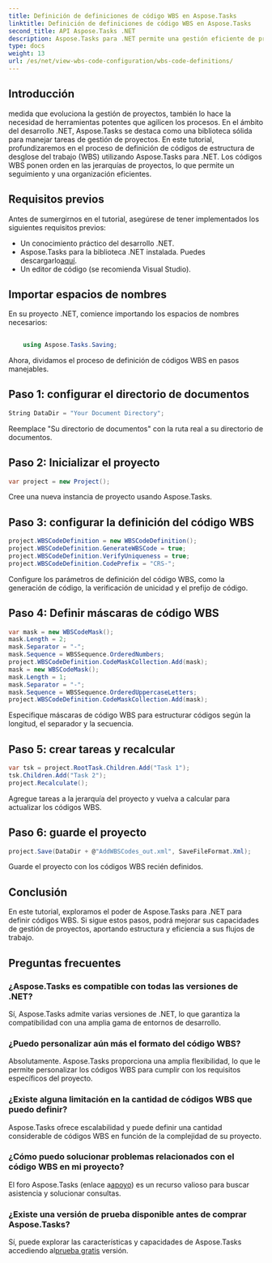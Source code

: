 ```yaml
---
title: Definición de definiciones de código WBS en Aspose.Tasks
linktitle: Definición de definiciones de código WBS en Aspose.Tasks
second_title: API Aspose.Tasks .NET
description: Aspose.Tasks para .NET permite una gestión eficiente de proyectos. Domine los códigos WBS sin esfuerzo con nuestro tutorial completo. ¡Agilice los flujos de trabajo hoy!
type: docs
weight: 13
url: /es/net/view-wbs-code-configuration/wbs-code-definitions/
---
```

## Introducción
medida que evoluciona la gestión de proyectos, también lo hace la necesidad de herramientas potentes que agilicen los procesos. En el ámbito del desarrollo .NET, Aspose.Tasks se destaca como una biblioteca sólida para manejar tareas de gestión de proyectos. En este tutorial, profundizaremos en el proceso de definición de códigos de estructura de desglose del trabajo (WBS) utilizando Aspose.Tasks para .NET. Los códigos WBS ponen orden en las jerarquías de proyectos, lo que permite un seguimiento y una organización eficientes.
## Requisitos previos
Antes de sumergirnos en el tutorial, asegúrese de tener implementados los siguientes requisitos previos:
- Un conocimiento práctico del desarrollo .NET.
-  Aspose.Tasks para la biblioteca .NET instalada. Puedes descargarlo[aquí](https://releases.aspose.com/tasks/net/).
- Un editor de código (se recomienda Visual Studio).
## Importar espacios de nombres
En su proyecto .NET, comience importando los espacios de nombres necesarios:
```csharp
    
    using Aspose.Tasks.Saving;
```
Ahora, dividamos el proceso de definición de códigos WBS en pasos manejables.

## Paso 1: configurar el directorio de documentos
```csharp
String DataDir = "Your Document Directory";
```
Reemplace "Su directorio de documentos" con la ruta real a su directorio de documentos.
## Paso 2: Inicializar el proyecto
```csharp
var project = new Project();
```
Cree una nueva instancia de proyecto usando Aspose.Tasks.
## Paso 3: configurar la definición del código WBS
```csharp
project.WBSCodeDefinition = new WBSCodeDefinition();
project.WBSCodeDefinition.GenerateWBSCode = true;
project.WBSCodeDefinition.VerifyUniqueness = true;
project.WBSCodeDefinition.CodePrefix = "CRS-";
```
Configure los parámetros de definición del código WBS, como la generación de código, la verificación de unicidad y el prefijo de código.
## Paso 4: Definir máscaras de código WBS
```csharp
var mask = new WBSCodeMask();
mask.Length = 2;
mask.Separator = "-";
mask.Sequence = WBSSequence.OrderedNumbers;
project.WBSCodeDefinition.CodeMaskCollection.Add(mask);
mask = new WBSCodeMask();
mask.Length = 1;
mask.Separator = "-";
mask.Sequence = WBSSequence.OrderedUppercaseLetters;
project.WBSCodeDefinition.CodeMaskCollection.Add(mask);
```
Especifique máscaras de código WBS para estructurar códigos según la longitud, el separador y la secuencia.
## Paso 5: crear tareas y recalcular
```csharp
var tsk = project.RootTask.Children.Add("Task 1");
tsk.Children.Add("Task 2");
project.Recalculate();
```
Agregue tareas a la jerarquía del proyecto y vuelva a calcular para actualizar los códigos WBS.
## Paso 6: guarde el proyecto
```csharp
project.Save(DataDir + @"AddWBSCodes_out.xml", SaveFileFormat.Xml);
```
Guarde el proyecto con los códigos WBS recién definidos.
## Conclusión
En este tutorial, exploramos el poder de Aspose.Tasks para .NET para definir códigos WBS. Si sigue estos pasos, podrá mejorar sus capacidades de gestión de proyectos, aportando estructura y eficiencia a sus flujos de trabajo.
## Preguntas frecuentes
### ¿Aspose.Tasks es compatible con todas las versiones de .NET?
Sí, Aspose.Tasks admite varias versiones de .NET, lo que garantiza la compatibilidad con una amplia gama de entornos de desarrollo.
### ¿Puedo personalizar aún más el formato del código WBS?
Absolutamente. Aspose.Tasks proporciona una amplia flexibilidad, lo que le permite personalizar los códigos WBS para cumplir con los requisitos específicos del proyecto.
### ¿Existe alguna limitación en la cantidad de códigos WBS que puedo definir?
Aspose.Tasks ofrece escalabilidad y puede definir una cantidad considerable de códigos WBS en función de la complejidad de su proyecto.
### ¿Cómo puedo solucionar problemas relacionados con el código WBS en mi proyecto?
 El foro Aspose.Tasks (enlace a[apoyo](https://forum.aspose.com/c/tasks/15)) es un recurso valioso para buscar asistencia y solucionar consultas.
### ¿Existe una versión de prueba disponible antes de comprar Aspose.Tasks?
 Sí, puede explorar las características y capacidades de Aspose.Tasks accediendo al[prueba gratis](https://releases.aspose.com/) versión.